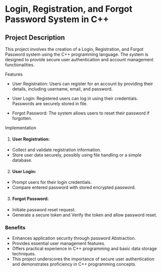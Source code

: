 # Login, Registration, and Forgot Password System in C++
## Project Description
This project involves the creation of a Login, Registration, and Forgot Password system using the C++ programming language. The system is designed to provide secure user authentication and account management functionalities.

Features
- User Registration: Users can register for an account by providing their details, including username, email, and password.

- User Login: Registered users can log in using their credentials. Passwords are securely stored in file.

- Forgot Password: The system allows users to reset their password if forgotten.

Implementation
1. #### User Registration:

- Collect and validate registration information.
- Store user data securely, possibly using file handling or a simple database.
2. #### User Login:

- Prompt users for their login credentials.
- Compare entered password with stored encrypted password.
3. #### Forgot Password:

- Initiate password reset request.
- Generate a secure token and Verify the token and allow password reset.

### Benefits

- Enhances application security through password Abstraction.
- Provides essential user management features.
- Offers practical experience in C++ programming and basic data storage techniques.
- This project underscores the importance of secure user authentication and demonstrates proficiency in C++ programming concepts.




